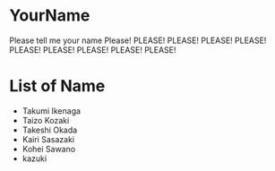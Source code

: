# YourName 
Please tell me your name Please! PLEASE! PLEASE! PLEASE! PLEASE! PLEASE! PLEASE! PLEASE! PLEASE! PLEASE! 

# List of Name
* Takumi Ikenaga
* Taizo Kozaki
* Takeshi Okada
* Kairi Sasazaki 
* Kohei Sawano
* kazuki
